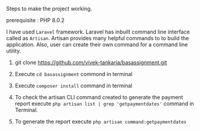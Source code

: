 Steps to make the project working.

prerequisite : PHP 8.0.2

I have used `Laravel` framework. Laravel has inbuilt command line interface called as `Artisan`. Artisan provides many helpful commands to to build the application. Also, user can create their own command for a command line utility.  

1. git clone https://github.com/vivek-tankaria/basassignment.git

2. Execute `cd basassignment` commond in terminal

3. Execute `composer install` command in terminal

4. To check the artisan CLI command created to generate the payment report execute  `php artisan list | grep 'getpaymentdates'` command in Terminal. 

5. To generate the report execute `php artisan command:getpaymentdates`